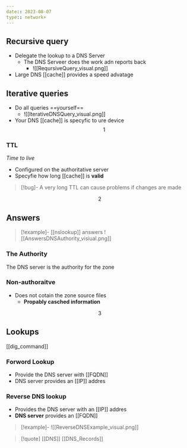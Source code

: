 ```yaml
---
date:: 2023-08-07
type:: network+
---
```


## Recursive query 
- Delegate the lookup to a DNS Server 
	- The DNS Serveer does the work adn reports back
		- ![[ReqursiveQuery_visual.png]]
- Large DNS [[cache]] provides a speed advatage

## Iterative queries 
- Do all queries ==yourself==
	- ![[IterativeDNSQuery_visual.png]]
- Your DNS [[cache]]  is specyfic to ure device  
$$1$$
### TTL
*Time to live*
- Configured on the authoritative server 
- Specyfie how long [[cache]] is **valid**
>[!bug]-
>A very long TTL can cause problems if changes are made 

$$2$$
## Answers 
>[!example]- [[nslookup]] answers 
>![[AnswersDNSAuthority_visiual.png]]
### The Authority 
The DNS server is the authority for the zone 

### Non-authoraitve 
- Does not cotain the zone source files 
	- **Propably casched information**

$$3$$
## Lookups 
[[dig_command]]

### Forword Lookup 
- Provide the DNS server with [[FQDN]]
- DNS server provides an [[IP]] addres 

### Reverse DNS lookup 
- Provides the DNS server with an [[IP]] addres 
- **DNS server** provides an [[FQDN]] 
>[!example]-
>![[ReverseDNSExample_visual.png]]

>[!quote] [[DNS]] [[DNS_Records]]